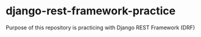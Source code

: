 # django-rest-framework-practice
Purpose of this repository is practicing with Django REST Framework (DRF)
